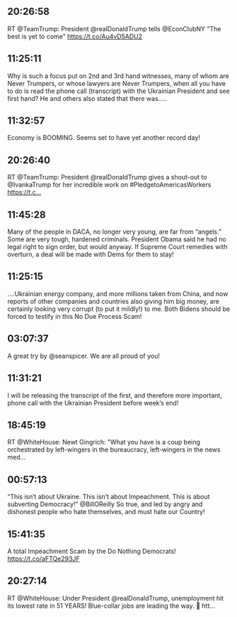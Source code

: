 ## 20:26:58
RT @TeamTrump: President @realDonaldTrump tells @EconClubNY "The best is yet to come" https://t.co/Au4vD5ADU2
## 11:25:11
Why is such a focus put on 2nd and 3rd hand witnesses, many of whom are Never Trumpers, or whose lawyers are Never Trumpers, when all you have to do is read the phone call (transcript) with the Ukrainian President and see first hand? He and others also stated that there was.....
## 11:32:57
Economy is BOOMING. Seems set to have yet another record day!
## 20:26:40
RT @TeamTrump: President @realDonaldTrump gives a shout-out to @IvankaTrump for her incredible work on #PledgetoAmericasWorkers https://t.c…
## 11:45:28
Many of the people in DACA, no longer very young, are far from “angels.” Some are very tough, hardened criminals. President Obama said he had no legal right to sign order, but would anyway. If Supreme Court remedies with overturn, a deal will be made with Dems for them to stay!
## 11:25:15
....Ukrainian energy company, and more millions taken from China, and now reports of other companies and countries also giving him big money, are certainly looking very corrupt (to put it mildly!) to me. Both Bidens should be forced to testify in this No Due Process Scam!
## 03:07:37
A great try by @seanspicer. We are all proud of you!
## 11:31:21
I will be releasing the transcript of the first, and therefore more important, phone call with the Ukrainian President before week’s end!
## 18:45:19
RT @WhiteHouse: Newt Gingrich: "What you have is a coup being orchestrated by left-wingers in the bureaucracy, left-wingers in the news med…
## 00:57:13
“This isn’t about Ukraine. This isn’t about Impeachment. This is about subverting Democracy!” @BillOReilly So true, and led by angry and dishonest people who hate themselves, and must hate our Country!
## 15:41:35
A total Impeachment Scam by the Do Nothing Democrats! https://t.co/aFTQe293JF
## 20:27:14
RT @WhiteHouse: Under President @realDonaldTrump, unemployment hit its lowest rate in 51 YEARS! Blue-collar jobs are leading the way. 💪 htt…
